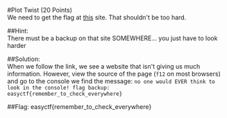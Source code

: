 #Plot Twist (20 Points)  
We need to get the flag at [this](https://www.easyctf.com/static/problems/plot-twist/index.html) site. That shouldn't be too hard.  
  
##Hint:  
There must be a backup on that site SOMEWHERE... you just have to look harder  
  
##Solution:  
When we follow the link, we see a website that isn't giving us much information. However, view the source of the page (`f12` on most browsers) and go to the console we find the message: `no one would EVER think to look in the console! flag backup: easyctf{remember_to_check_everywhere}`  
  
##Flag: easyctf{remember_to_check_everywhere}